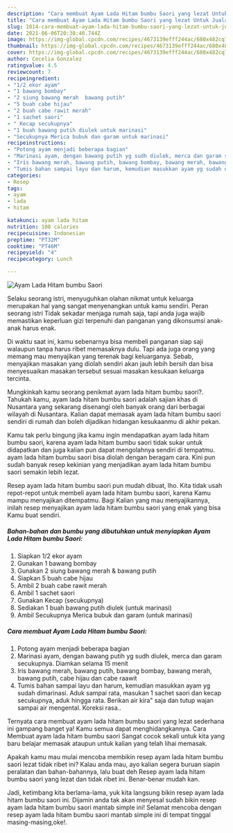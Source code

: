 ```yaml
---
description: "Cara membuat Ayam Lada Hitam bumbu Saori yang lezat Untuk Jualan"
title: "Cara membuat Ayam Lada Hitam bumbu Saori yang lezat Untuk Jualan"
slug: 1014-cara-membuat-ayam-lada-hitam-bumbu-saori-yang-lezat-untuk-jualan
date: 2021-06-06T20:38:40.744Z
image: https://img-global.cpcdn.com/recipes/4673139efff244ac/680x482cq70/ayam-lada-hitam-bumbu-saori-foto-resep-utama.jpg
thumbnail: https://img-global.cpcdn.com/recipes/4673139efff244ac/680x482cq70/ayam-lada-hitam-bumbu-saori-foto-resep-utama.jpg
cover: https://img-global.cpcdn.com/recipes/4673139efff244ac/680x482cq70/ayam-lada-hitam-bumbu-saori-foto-resep-utama.jpg
author: Cecelia Gonzalez
ratingvalue: 4.5
reviewcount: 7
recipeingredient:
- "1/2 ekor ayam"
- "1 bawang bombay"
- "2 siung bawang merah  bawang putih"
- "5 buah cabe hijau"
- "2 buah cabe rawit merah"
- "1 sachet saori"
- " Kecap secukupnya"
- "1 buah bawang putih diulek untuk marinasi"
- "Secukupnya Merica bubuk dan garam untuk marinasi"
recipeinstructions:
- "Potong ayam menjadi beberapa bagian"
- "Marinasi ayam, dengan bawang putih yg sudh diulek, merca dan garam secukupnya. Diamkan selama 15 menit"
- "Iris bawang merah, bawang putih, bawang bombay, bawang merah, bawang putih, cabe hijau dan cabe raawit"
- "Tumis bahan sampai layu dan harum, kemudian masukkan ayam yg sudah dimarinasi. Aduk sampai rata, masukan 1 sachet saori dan kecap secukupnya, aduk hingga rata. Berikan air kira&#34; saja dan tutup wajan sampai air mengental. Koreksi rasa.."
categories:
- Resep
tags:
- ayam
- lada
- hitam

katakunci: ayam lada hitam 
nutrition: 108 calories
recipecuisine: Indonesian
preptime: "PT32M"
cooktime: "PT46M"
recipeyield: "4"
recipecategory: Lunch

---
```



![Ayam Lada Hitam bumbu Saori](https://img-global.cpcdn.com/recipes/4673139efff244ac/680x482cq70/ayam-lada-hitam-bumbu-saori-foto-resep-utama.jpg)

Selaku seorang istri, menyuguhkan olahan nikmat untuk keluarga merupakan hal yang sangat menyenangkan untuk kamu sendiri. Peran seorang istri Tidak sekadar menjaga rumah saja, tapi anda juga wajib memastikan keperluan gizi terpenuhi dan panganan yang dikonsumsi anak-anak harus enak.

Di waktu  saat ini, kamu sebenarnya bisa membeli panganan siap saji walaupun tanpa harus ribet memasaknya dulu. Tapi ada juga orang yang memang mau menyajikan yang terenak bagi keluarganya. Sebab, menyajikan masakan yang diolah sendiri akan jauh lebih bersih dan bisa menyesuaikan masakan tersebut sesuai masakan kesukaan keluarga tercinta. 



Mungkinkah kamu seorang penikmat ayam lada hitam bumbu saori?. Tahukah kamu, ayam lada hitam bumbu saori adalah sajian khas di Nusantara yang sekarang disenangi oleh banyak orang dari berbagai wilayah di Nusantara. Kalian dapat memasak ayam lada hitam bumbu saori sendiri di rumah dan boleh dijadikan hidangan kesukaanmu di akhir pekan.

Kamu tak perlu bingung jika kamu ingin mendapatkan ayam lada hitam bumbu saori, karena ayam lada hitam bumbu saori tidak sukar untuk didapatkan dan juga kalian pun dapat mengolahnya sendiri di tempatmu. ayam lada hitam bumbu saori bisa diolah dengan beragam cara. Kini pun sudah banyak resep kekinian yang menjadikan ayam lada hitam bumbu saori semakin lebih lezat.

Resep ayam lada hitam bumbu saori pun mudah dibuat, lho. Kita tidak usah repot-repot untuk membeli ayam lada hitam bumbu saori, karena Kamu mampu menyajikan ditempatmu. Bagi Kalian yang mau menyajikannya, inilah resep menyajikan ayam lada hitam bumbu saori yang enak yang bisa Kamu buat sendiri.

<!--inarticleads1-->

##### Bahan-bahan dan bumbu yang dibutuhkan untuk menyiapkan Ayam Lada Hitam bumbu Saori:

1. Siapkan 1/2 ekor ayam
1. Gunakan 1 bawang bombay
1. Gunakan 2 siung bawang merah &amp; bawang putih
1. Siapkan 5 buah cabe hijau
1. Ambil 2 buah cabe rawit merah
1. Ambil 1 sachet saori
1. Gunakan  Kecap (secukupnya)
1. Sediakan 1 buah bawang putih diulek (untuk marinasi)
1. Ambil Secukupnya Merica bubuk dan garam (untuk marinasi)




<!--inarticleads2-->

##### Cara membuat Ayam Lada Hitam bumbu Saori:

1. Potong ayam menjadi beberapa bagian
1. Marinasi ayam, dengan bawang putih yg sudh diulek, merca dan garam secukupnya. Diamkan selama 15 menit
1. Iris bawang merah, bawang putih, bawang bombay, bawang merah, bawang putih, cabe hijau dan cabe raawit
1. Tumis bahan sampai layu dan harum, kemudian masukkan ayam yg sudah dimarinasi. Aduk sampai rata, masukan 1 sachet saori dan kecap secukupnya, aduk hingga rata. Berikan air kira&#34; saja dan tutup wajan sampai air mengental. Koreksi rasa..




Ternyata cara membuat ayam lada hitam bumbu saori yang lezat sederhana ini gampang banget ya! Kamu semua dapat menghidangkannya. Cara Membuat ayam lada hitam bumbu saori Sangat cocok sekali untuk kita yang baru belajar memasak ataupun untuk kalian yang telah lihai memasak.

Apakah kamu mau mulai mencoba membikin resep ayam lada hitam bumbu saori lezat tidak ribet ini? Kalau anda mau, ayo kalian segera buruan siapin peralatan dan bahan-bahannya, lalu buat deh Resep ayam lada hitam bumbu saori yang lezat dan tidak ribet ini. Benar-benar mudah kan. 

Jadi, ketimbang kita berlama-lama, yuk kita langsung bikin resep ayam lada hitam bumbu saori ini. Dijamin anda tak akan menyesal sudah bikin resep ayam lada hitam bumbu saori mantab simple ini! Selamat mencoba dengan resep ayam lada hitam bumbu saori mantab simple ini di tempat tinggal masing-masing,oke!.

